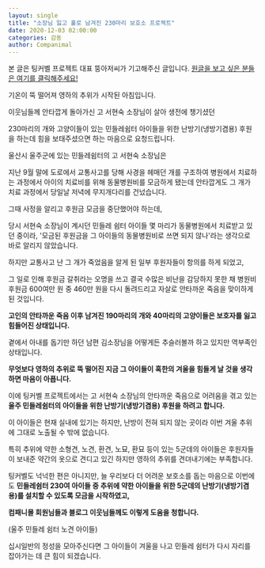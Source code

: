 ```yaml
---
layout: single
title: "소장님 잃고 홀로 남겨진 230마리 보호소 프로젝트"
date: 2020-12-03 02:00:00
categories: 감동
author: Companimal
---
```


본 글은 팅커벨 프로젝트 대표 뚱아저씨가 기고해주신 글입니다. [원글을 보고 싶은 분들은 여기를 클릭해주세요!](https://blog.naver.com/tinkerbell-project/222159143687)

기온이 뚝 떨어져 영하의 추위가 시작된 아침입니다.

이웃님들께 안타깝게 돌아가신 고 서현숙 소장님이 살아 생전에 챙기셨던

230마리의 개와 고양이들이 있는 민들레쉼터 아이들을 위한 난방기(냉방기겸용) 후원을 하는데 힘을 보태주셨으면 하는 마음으로 요청드립니다.

울산시 울주군에 있는 민들레쉼터의 고 서현숙 소장님은

지난 9월 말에 도로에서 교통사고를 당해 사경을 헤매던 개를 구조하여 병원에서 치료하는 과정에서 아이의 치료비를 위해 동물병원비를 모금하게 됐는데 안타깝게도 그 개가 치료 과정에서 당일날 저녁에 무지개다리를 건넜습니다.

그때 사정을 알리고 후원금 모금을 중단했어야 하는데,

당시 서현숙 소장님이 계시던 민들레 쉼터 아이들 몇 마리가 동물병원에서 치료받고 있던 중이라, '모금된 후원금을 그 아이들의 동물병원비로 쓰면 되지 않나'라는 생각으로 바로 알리지 않았습니다.

하지만 교통사고 난 그 개가 죽었음을 알게 된 일부 후원자들이 항의를 하게 되었고,

그 일로 인해 후원금 갈취라는 오명을 쓰고 결국 수많은 비난을 감당하지 못한 채 병원비 후원금 600여만 원 중 460만 원을 다시 돌려드리고 자살로 안타까운 죽음을 맞이하게 된 것입니다.

**고인의 안타까운 죽음 이후 남겨진 190마리의 개와 40마리의 고양이들은 보호자를 잃고 힘들어진 상태입니다.**

곁에서 아내를 돕기만 하던 남편 김소장님을 어떻게든 추슬러볼까 하고 있지만 역부족인 상태입니다.

**무엇보다 영하의 추위로 뚝 떨어진 지금 그 아이들이 혹한의 겨울을 힘들게 날 것을 생각하면 마음이 아픕니다.**

이에 팅커벨 프로젝트에서는 고 서현숙 소장님의 안타까운 죽음으로 어려움을 겪고 있는 **울주 민들레쉼터의 아이들을 위한 난방기(냉방기겸용) 후원을 하려고 합니다.**

이 아이들은 현재 실내에 있기는 하지만, 난방이 전혀 되지 않는 곳이라 이번 겨울 추위에 그대로 노출될 수 밖에 없습니다.

특히 추위에 약한 소형견, 노견, 환견, 노묘, 환묘 등이 있는 5군데의 아이들은 후원자들이 보내준 약간의 옷으로 견디고 있긴 하지만 영하의 추위를 견뎌내기에는 부족합니다.

팅커벨도 넉넉한 편은 아니지만, 늘 우리보다 더 어려운 보호소를 돕는 마음으로 이번에도 **민들레쉼터 230여 아이들 중 추위에 약한 아이들을 위한 5군데의 난방기(냉방기겸용)를 설치할 수 있도록 모금을 시작하였고,**

**컴패니몰 회원님들과 블로그 이웃님들께도 이렇게 도움을 청합니다.**

(울주 민들레 쉼터 노견 아이들)

십시일반의 정성을 모아주신다면 그 아이들이 겨울을 나고 민들레 쉼터가 다시 자리를 잡아가는 데 큰 힘이 되겠습니다.

[](https://blog.naver.com/tinkerbell-project/222159143687)

